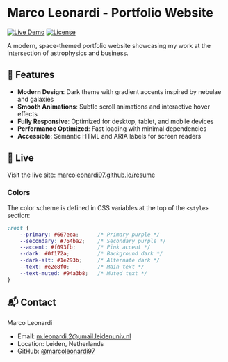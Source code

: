 # Marco Leonardi - Portfolio Website

[![Live Demo](https://img.shields.io/badge/demo-live-brightgreen)](https://marcoleonardi97.github.io/hello/)
[![License](https://img.shields.io/badge/license-MIT-blue.svg)](LICENSE)

A modern, space-themed portfolio website showcasing my work at the intersection of astrophysics and business.

## 🌟 Features

- **Modern Design**: Dark theme with gradient accents inspired by nebulae and galaxies
- **Smooth Animations**: Subtle scroll animations and interactive hover effects
- **Fully Responsive**: Optimized for desktop, tablet, and mobile devices
- **Performance Optimized**: Fast loading with minimal dependencies
- **Accessible**: Semantic HTML and ARIA labels for screen readers

## 🚀 Live 

Visit the live site: [marcoleonardi97.github.io/resume](https://marcoleonardi97.github.io/resume/)


### Colors

The color scheme is defined in CSS variables at the top of the `<style>` section:

```css
:root {
    --primary: #667eea;      /* Primary purple */
    --secondary: #764ba2;    /* Secondary purple */
    --accent: #f093fb;       /* Pink accent */
    --dark: #0f172a;         /* Background dark */
    --dark-alt: #1e293b;     /* Alternate dark */
    --text: #e2e8f0;         /* Main text */
    --text-muted: #94a3b8;   /* Muted text */
}
```


## 📬 Contact

Marco Leonardi
- Email: m.leonardi.2@umail.leidenuniv.nl
- Location: Leiden, Netherlands
- GitHub: [@marcoleonardi97](https://github.com/marcoleonardi97)

